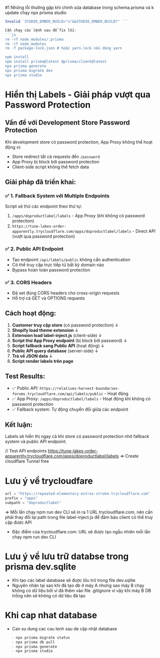 #1 Những lỗi thường gặp khi chỉnh sửa database trong schema.prisma và k update chạy npx prisma studio

```js 
Invalid `STUDIO_EMBED_BUILD<"u"&&STUDIO_EMBED_BUILD?" ```

Cần chạy các lệnh sau để fix lối:
```js 
rm -rf node_modules/.prisma
rm -rf node_modules
rm -f package-lock.json # hoặc yarn.lock nếu dùng yarn

npm install
npm install prisma@latest @prisma/client@latest
npx prisma generate
npx prisma migrate dev
npx prisma studio
```

# Hiển thị Labels - Giải pháp vượt qua Password Protection

## Vấn đề với Development Store Password Protection

Khi development store có password protection, App Proxy không thể hoạt động vì:

- Store redirect tất cả requests đến `/password`
- App Proxy bị block bởi password protection
- Client-side script không thể fetch data

## Giải pháp đã triển khai:

### ✅ 1. Fallback System với Multiple Endpoints

Script sẽ thử các endpoint theo thứ tự:

1. `/apps/doproductlabel/labels` - App Proxy (khi không có password protection)
2. `https://tune-lakes-order-apparently.trycloudflare.com/apps/doproductlabel/labels` - Direct API (vượt qua password protection)

### ✅ 2. Public API Endpoint

- Tạo endpoint `/api/labels/public` không cần authentication
- Có thể truy cập trực tiếp từ bất kỳ domain nào
- Bypass hoàn toàn password protection

### ✅ 3. CORS Headers

- Đã set đúng CORS headers cho cross-origin requests
- Hỗ trợ cả GET và OPTIONS requests

## Cách hoạt động:

1. **Customer truy cập store** (có password protection)
   ↓
2. **Shopify load theme extension**
   ↓
3. **Extension load label-inject.js** (client-side)
   ↓
4. **Script thử App Proxy endpoint** (bị block bởi password)
   ↓
5. **Script fallback sang Public API** (hoạt động)
   ↓
6. **Public API query database** (server-side)
   ↓
7. **Trả về JSON data**
   ↓
8. **Script render labels trên page**

## Test Results:

- ✅ Public API: `https://relatives-harvest-boundaries-forums.trycloudflare.com/api/labels/public` - Hoạt động
- ✅ App Proxy: `/apps/doproductlabel/labels` - Hoạt động khi không có password protection
- ✅ Fallback system: Tự động chuyển đổi giữa các endpoint

## Kết luận:

Labels sẽ hiển thị ngay cả khi store có password protection nhờ fallback system và public API endpoint.

// Test API endpoints
https://tune-lakes-order-apparently.trycloudflare.com/apps/doproductlabel/labels => Create cloudflare Tunnel free

# Lưu ý về trycloudfare
```js [app_proxy]
url = "https://repeated-elementary-extras-stroke.trycloudflare.com"
prefix = "apps"
subpath = "doproductlabel"

```
=> Mỗi lần chạy npm run dev CLI sẽ in ra 1 URL trycloudflare.com, nên cần phải thay đổi lại path trong file label-inject.js
để đảm bảo client có thể truy cập được API 
- Đặc điểm của trycloudflare.com: URL sẽ được tạo ngẫu nhiên mỗi lần chạy npm run dev CLI


# Lưu ý về lưu trữ databse trong prisma dev.sqlite
- Khi tạo các label database sẽ được lữu trữ trong file dev.sqlite
- Nguyên nhân tại sao khi đã tạo db ở máy A nhưng sao máy B chạy không có dữ liệu bởi vì đã thêm vào file .gitignore vì vậy khi máy B  DB trống nên sẽ không có dữ liệu đã tạo


# Khi cap nhat database 
- Can su dung cac cau lenh sau de cập nhật database
```js
   - npx prisma migrate status
   - npx prisma db pull
   - npx prisma generate
   - npx prisma studio

```